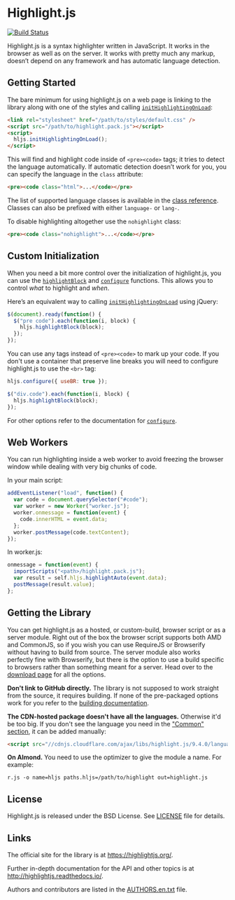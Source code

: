 # Highlight.js

[![Build Status](https://travis-ci.org/isagalaev/highlight.js.svg?branch=master)](https://travis-ci.org/isagalaev/highlight.js)

Highlight.js is a syntax highlighter written in JavaScript. It works in the browser as well as on the server. It works with pretty much any markup, doesn’t depend on any framework and has automatic language detection.

## Getting Started

The bare minimum for using highlight.js on a web page is linking to the library along with one of the styles and calling [`initHighlightingOnLoad`][1]:

```html
<link rel="stylesheet" href="/path/to/styles/default.css" />
<script src="/path/to/highlight.pack.js"></script>
<script>
  hljs.initHighlightingOnLoad();
</script>
```

This will find and highlight code inside of `<pre><code>` tags; it tries to detect the language automatically. If automatic detection doesn’t work for you, you can specify the language in the `class` attribute:

```html
<pre><code class="html">...</code></pre>
```

The list of supported language classes is available in the [class reference][2]. Classes can also be prefixed with either `language-` or `lang-`.

To disable highlighting altogether use the `nohighlight` class:

```html
<pre><code class="nohighlight">...</code></pre>
```

## Custom Initialization

When you need a bit more control over the initialization of highlight.js, you can use the [`highlightBlock`][3] and [`configure`][4] functions. This allows you to control _what_ to highlight and _when_.

Here’s an equivalent way to calling [`initHighlightingOnLoad`][1] using jQuery:

```javascript
$(document).ready(function() {
  $("pre code").each(function(i, block) {
    hljs.highlightBlock(block);
  });
});
```

You can use any tags instead of `<pre><code>` to mark up your code. If you don't use a container that preserve line breaks you will need to configure highlight.js to use the `<br>` tag:

```javascript
hljs.configure({ useBR: true });

$("div.code").each(function(i, block) {
  hljs.highlightBlock(block);
});
```

For other options refer to the documentation for [`configure`][4].

## Web Workers

You can run highlighting inside a web worker to avoid freezing the browser window while dealing with very big chunks of code.

In your main script:

```javascript
addEventListener("load", function() {
  var code = document.querySelector("#code");
  var worker = new Worker("worker.js");
  worker.onmessage = function(event) {
    code.innerHTML = event.data;
  };
  worker.postMessage(code.textContent);
});
```

In worker.js:

```javascript
onmessage = function(event) {
  importScripts("<path>/highlight.pack.js");
  var result = self.hljs.highlightAuto(event.data);
  postMessage(result.value);
};
```

## Getting the Library

You can get highlight.js as a hosted, or custom-build, browser script or as a server module. Right out of the box the browser script supports both AMD and CommonJS, so if you wish you can use RequireJS or Browserify without having to build from source. The server module also works perfectly fine with Browserify, but there is the option to use a build specific to browsers rather than something meant for a server. Head over to the [download page][5] for all the options.

**Don't link to GitHub directly.** The library is not supposed to work straight from the source, it requires building. If none of the pre-packaged options work for you refer to the [building documentation][6].

**The CDN-hosted package doesn't have all the languages.** Otherwise it'd be too big. If you don't see the language you need in the ["Common" section][5], it can be added manually:

```html
<script src="//cdnjs.cloudflare.com/ajax/libs/highlight.js/9.4.0/languages/go.min.js"></script>
```

**On Almond.** You need to use the optimizer to give the module a name. For example:

```
r.js -o name=hljs paths.hljs=/path/to/highlight out=highlight.js
```

## License

Highlight.js is released under the BSD License. See [LICENSE][7] file for details.

## Links

The official site for the library is at <https://highlightjs.org/>.

Further in-depth documentation for the API and other topics is at <http://highlightjs.readthedocs.io/>.

Authors and contributors are listed in the [AUTHORS.en.txt][8] file.

[1]: http://highlightjs.readthedocs.io/en/latest/api.html#inithighlightingonload
[2]: http://highlightjs.readthedocs.io/en/latest/css-classes-reference.html
[3]: http://highlightjs.readthedocs.io/en/latest/api.html#highlightblock-block
[4]: http://highlightjs.readthedocs.io/en/latest/api.html#configure-options
[5]: https://highlightjs.org/download/
[6]: http://highlightjs.readthedocs.io/en/latest/building-testing.html
[7]: https://github.com/isagalaev/highlight.js/blob/master/LICENSE
[8]: https://github.com/isagalaev/highlight.js/blob/master/AUTHORS.en.txt
